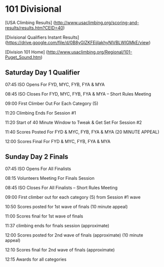 # 101 Divisional

[USA Climbing Results] (http://www.usaclimbing.org/scoring-and-results/results.htm?CEID=40)

[Divisional Qualifiers Instant Results] (https://drive.google.com/file/d/0B8yGlZKFEjjIakhyNlVBLWlGMkE/view)

[Division 101 Home] (http://www.usaclimbing.org/Regional/101-Puget_Sound.htm)


## Saturday Day 1 Qualifier

07:45 ISO Opens For FYD, MYC, FYB, FYA & MYA

08:45 ISO Closes For FYD, MYC, FYB, FYA & MYA – Short Rules Meeting

09:00 First Climber Out For Each Category (5)

11:20 Climbing Ends For Session #1

11:20 Start of 40 Minute Window to Tweak & Get Set For Session #2

11:40 Scores Posted For FYD & MYC, FYB, FYA & MYA (20 MINUTE APPEAL)

12:00 Scores Final For FYD & MYC, FYB, FYA & MYA

## Sunday Day 2 Finals

07:45 ISO Opens For All Finalists

08:15 Volunteers Meeting For Finals Session

08:45 ISO Closes For All Finalists – Short Rules Meeting

09:00 First climber out for each category (5) from Session #1 wave

10:50 Scores posted for 1st wave of finals (10 minute appeal)

11:00 Scores final for 1st wave of finals

11:37 climbing ends for finals session (approximate)

12:00 Scores posted for 2nd wave of finals (approximate) (10 minute appeal)

12:10 Scores final for 2nd wave of finals (approximate)

12:15 Awards for all categories
